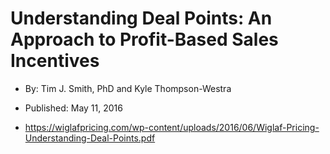 # Understanding Deal Points: An Approach to Profit-Based Sales Incentives

* By: Tim J. Smith, PhD and Kyle Thompson-Westra
* Published: May 11, 2016

* https://wiglafpricing.com/wp-content/uploads/2016/06/Wiglaf-Pricing-Understanding-Deal-Points.pdf

